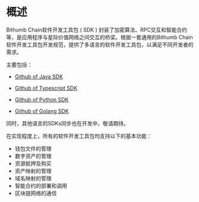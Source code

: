 # 概述

Bithumb Chain软件开发工具包 ( SDK ) 封装了加密算法、RPC交互和智能合约等，是应用程序与星际价值网络之间交互的桥梁。根据一套通用的Bithumb Chain软件开发工具包开发规范，提供了多语言的软件开发工具包，以满足不同开发者的需求。

主要包括：

- [Github of Java SDK](https://github.com/bithumb-chain/bithumbchain-java-sdk)

- [Github of Typescript SDK](https://github.com/bithumb-chain/bithumbchain-ts-sdk)

- [Github of Python SDK](https://github.com/bithumb-chain/bithumbchain-py-sdk)

- [Github of Golang SDK](https://github.com/bithumb-chain/bithumbchain-go-sdk)

  

同时，其他语言的SDKs同步也在开发中，敬请期待。

在实现程度上，所有的软件开发工具包均支持以下的基本功能：

- 钱包文件的管理
- 数字资产的管理
- 资源抵押及购买
- 资产映射的管理
- 域名映射的管理
- 智能合约的部署和调用
- 区块链网络的通信